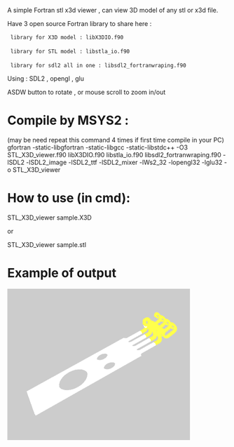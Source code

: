 A simple Fortran stl x3d viewer , can view 3D model of any stl or x3d file.

Have 3 open source Fortran library to share here :

     library for X3D model : libX3DIO.f90
     
     library for STL model : libstla_io.f90
     
     library for sdl2 all in one : libsdl2_fortranwraping.f90 

Using : SDL2 , opengl , glu 

ASDW button to rotate , or mouse scroll to zoom in/out

# Compile by MSYS2 : 
(may be need repeat this command 4 times if first time compile in your PC)
gfortran -static-libgfortran -static-libgcc -static-libstdc++ -O3 STL_X3D_viewer.f90 
libX3DIO.f90 libstla_io.f90 libsdl2_fortranwraping.f90 -lSDL2 -lSDL2_image -lSDL2_ttf -lSDL2_mixer -lWs2_32 -lopengl32 -lglu32 -o STL_X3D_viewer

# How to use (in cmd): 
STL_X3D_viewer sample.X3D 

or 

STL_X3D_viewer sample.stl 

# Example of output
![Sample view ](https://github.com/v-h-giang/STL_X3D_Viewer/blob/main/test.png?raw=true)
